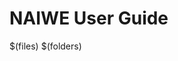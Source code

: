 # NAIWE User Guide

$(files)
$(folders)
<!--stackedit_data:
eyJoaXN0b3J5IjpbLTE4MDg2MjAyNjRdfQ==
-->